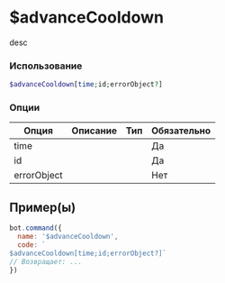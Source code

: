# $advanceCooldown
desc
### Использование
```php
$advanceCooldown[time;id;errorObject?]
```

### Опции

| Опция | Описание | Тип | Обязательно |
|--------|-------------|------|----------|
| time |  |  | Да | 
| id |  |  | Да | 
| errorObject |  |  | Нет |
## Пример(ы)

```javascript
bot.command({
  name: '$advanceCooldown',
  code: `
$advanceCooldown[time;id;errorObject?]`
// Возвращает: ...
})
```